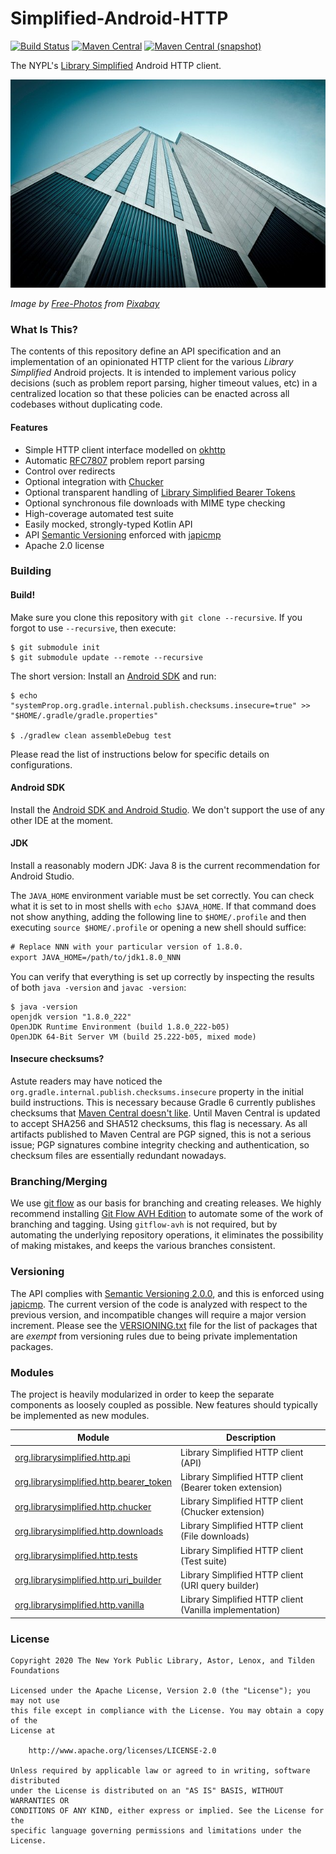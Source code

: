 Simplified-Android-HTTP
=======================

[![Build Status](https://img.shields.io/github/workflow/status/NYPL-Simplified/Simplified-Android-HTTP/Android%20CI%20(Authenticated)?style=flat-square)](https://github.com/NYPL-Simplified/Simplified-Android-HTTP/actions?query=workflow%3A%22Android+CI+%28Authenticated%29%22)
[![Maven Central](https://img.shields.io/maven-central/v/org.librarysimplified.http/org.librarysimplified.http.api?style=flat-square)](https://repo2.maven.org/maven2/org/librarysimplified/http)
[![Maven Central (snapshot)](https://img.shields.io/nexus/s/org.librarysimplified.http/org.librarysimplified.http.api?server=https%3A%2F%2Foss.sonatype.org%2F)](https://oss.sonatype.org/content/repositories/snapshots/org/librarysimplified/http/)

The NYPL's [Library Simplified](http://www.librarysimplified.org/) Android HTTP client.

![http](./src/site/resources/skyscraper.jpg?raw=true)

_Image by [Free-Photos](https://pixabay.com/photos/skyscraper-architecture-new-york-1209736/) from [Pixabay](https://pixabay.com/users/Free-Photos-242387/)_

### What Is This?

The contents of this repository define an API specification and an
implementation of an opinionated HTTP client for the various _Library
Simplified_ Android projects. It is intended to implement various policy
decisions (such as problem report parsing, higher timeout values, etc)
in a centralized location so that these policies can be enacted across
all codebases without duplicating code.

#### Features

* Simple HTTP client interface modelled on [okhttp](https://square.github.io/okhttp/)
* Automatic [RFC7807](https://tools.ietf.org/html/rfc7807) problem report parsing
* Control over redirects
* Optional integration with [Chucker](https://github.com/ChuckerTeam/chucker)
* Optional transparent handling of [Library Simplified Bearer Tokens](https://github.com/NYPL-Simplified/Simplified/wiki/OPDSForDistributors#how-it-works)
* Optional synchronous file downloads with MIME type checking
* High-coverage automated test suite
* Easily mocked, strongly-typed Kotlin API
* API [Semantic Versioning](https://semver.org/spec/v2.0.0.html) enforced with [japicmp](https://github.com/siom79/japicmp)
* Apache 2.0 license

### Building

#### Build!

Make sure you clone this repository with `git clone --recursive`. 
If you forgot to use `--recursive`, then execute:

```
$ git submodule init
$ git submodule update --remote --recursive
```

The short version: Install an [Android SDK](#android-sdk) and run:

~~~
$ echo "systemProp.org.gradle.internal.publish.checksums.insecure=true" >> "$HOME/.gradle/gradle.properties"

$ ./gradlew clean assembleDebug test
~~~

Please read the list of instructions below for specific details on configurations.

#### Android SDK

Install the [Android SDK and Android Studio](https://developer.android.com/studio/). We don't
support the use of any other IDE at the moment.

#### JDK

Install a reasonably modern JDK: Java 8 is the current recommendation for Android Studio.

The `JAVA_HOME` environment variable must be set correctly. You can check what it is set to in
most shells with `echo $JAVA_HOME`. If that command does not show anything, adding the following
line to `$HOME/.profile` and then executing `source $HOME/.profile` or opening a new shell
should suffice:

~~~w
# Replace NNN with your particular version of 1.8.0.
export JAVA_HOME=/path/to/jdk1.8.0_NNN
~~~

You can verify that everything is set up correctly by inspecting the results of both
`java -version` and `javac -version`:

~~~
$ java -version
openjdk version "1.8.0_222"
OpenJDK Runtime Environment (build 1.8.0_222-b05)
OpenJDK 64-Bit Server VM (build 25.222-b05, mixed mode)
~~~

#### Insecure checksums?

Astute readers may have noticed the `org.gradle.internal.publish.checksums.insecure` property
in the initial build instructions. This is necessary because Gradle 6 currently publishes
checksums that [Maven Central doesn't like](https://github.com/gradle/gradle/issues/11308#issuecomment-554317655).
Until Maven Central is updated to accept SHA256 and SHA512 checksums, this flag is necessary.
As all artifacts published to Maven Central are PGP signed, this is not a serious issue; PGP
signatures combine integrity checking and authentication, so checksum files are essentially
redundant nowadays.

### Branching/Merging

We use [git flow](https://nvie.com/posts/a-successful-git-branching-model/) as our
basis for branching and creating releases. We highly recommend installing
[Git Flow AVH Edition](https://github.com/petervanderdoes/gitflow-avh) to
automate some of the work of branching and tagging. Using `gitflow-avh`
is not required, but by automating the underlying repository operations,
it eliminates the possibility of making mistakes, and keeps the various
branches consistent.

### Versioning

The API complies with [Semantic Versioning 2.0.0](https://semver.org/spec/v2.0.0.html), and this
is enforced using [japicmp](https://github.com/siom79/japicmp). The current version of the
code is analyzed with respect to the previous version, and incompatible changes will
require a major version increment. Please see the [VERSIONING.txt](VERSIONING.txt)
file for the list of packages that are _exempt_ from versioning rules
due to being private implementation packages.

### Modules

The project is heavily modularized in order to keep the separate components as loosely
coupled as possible. New features should typically be implemented as new modules.

|Module|Description|
|------|-----------|
|[org.librarysimplified.http.api](org.librarysimplified.http.api)|Library Simplified HTTP client (API)|
|[org.librarysimplified.http.bearer_token](org.librarysimplified.http.bearer_token)|Library Simplified HTTP client (Bearer token extension)|
|[org.librarysimplified.http.chucker](org.librarysimplified.http.chucker)|Library Simplified HTTP client (Chucker extension)|
|[org.librarysimplified.http.downloads](org.librarysimplified.http.downloads)|Library Simplified HTTP client (File downloads)|
|[org.librarysimplified.http.tests](org.librarysimplified.http.tests)|Library Simplified HTTP client (Test suite)|
|[org.librarysimplified.http.uri_builder](org.librarysimplified.http.uri_builder)|Library Simplified HTTP client (URI query builder)|
|[org.librarysimplified.http.vanilla](org.librarysimplified.http.vanilla)|Library Simplified HTTP client (Vanilla implementation)|

### License

~~~
Copyright 2020 The New York Public Library, Astor, Lenox, and Tilden Foundations

Licensed under the Apache License, Version 2.0 (the "License"); you may not use
this file except in compliance with the License. You may obtain a copy of the
License at

    http://www.apache.org/licenses/LICENSE-2.0

Unless required by applicable law or agreed to in writing, software distributed
under the License is distributed on an "AS IS" BASIS, WITHOUT WARRANTIES OR
CONDITIONS OF ANY KIND, either express or implied. See the License for the
specific language governing permissions and limitations under the License.
~~~
